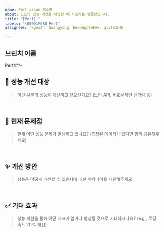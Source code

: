 ```yaml
---
name: Perf issue 템플릿
about: 코드의 성능 개선을 제안할 때 사용하는 템플릿입니다.
title: "[Perf] "
labels: "\U0001F680 Perf"
assignees: rkgus24, Gwangyong, EdenAppleDev, qlife1146

---
```


## 브런치 이름
Perf/#?-

## 🎯 성능 개선 대상
> 어떤 부분의 성능을 개선하고 싶으신가요? (느린 API, 비효율적인 렌더링 등)

<br>

## 🤔 현재 문제점
> 현재 어떤 성능 문제가 발생하고 있나요? (측정된 데이터가 있다면 함께 공유해주세요)

<br>

## ✨ 개선 방안
> 성능을 어떻게 개선할 수 있을지에 대한 아이디어를 제안해주세요.

<br>

## ✅ 기대 효과
> 성능 개선을 통해 어떤 지표가 얼마나 향상될 것으로 기대하시나요? (e.g., 로딩 속도 20% 개선)
